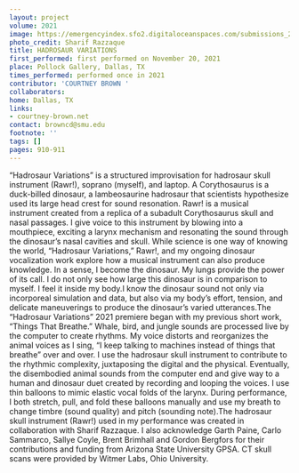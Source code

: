 ```yaml
---
layout: project
volume: 2021
image: https://emergencyindex.sfo2.digitaloceanspaces.com/submissions_2021/images/sfo2.digitaloceanspaces.com/emergencyindex/submissions_2021/images/1666653830785_hadrosaur_variations_cbrown.tif
photo_credit: Sharif Razzaque
title: HADROSAUR VARIATIONS
first_performed: first performed on November 20, 2021
place: Pollock Gallery, Dallas, TX
times_performed: performed once in 2021
contributor: 'COURTNEY BROWN '
collaborators:
home: Dallas, TX
links:
- courtney-brown.net
contact: browncd@smu.edu
footnote: ''
tags: []
pages: 910-911
---
```

“Hadrosaur Variations” is a structured improvisation for hadrosaur skull instrument (Rawr!), soprano (myself), and laptop. A Corythosaurus is a duck-billed dinosaur, a lambeosaurine hadrosaur that scientists hypothesize used its large head crest for sound resonation. Rawr! is a musical instrument created from a replica of a subadult Corythosaurus skull and nasal passages. I give voice to this instrument by blowing into a mouthpiece, exciting a larynx mechanism and resonating the sound through the dinosaur’s nasal cavities and skull. While science is one way of knowing the world, “Hadrosaur Variations,” Rawr!, and my ongoing dinosaur vocalization work explore how a musical instrument can also produce knowledge. In a sense, I become the dinosaur. My lungs provide the power of its call. I do not only see how large this dinosaur is in comparison to myself. I feel it inside my body.I know the dinosaur sound not only via incorporeal simulation and data, but also via my body’s effort, tension, and delicate maneuverings to produce the dinosaur’s varied utterances.The “Hadrosaur Variations” 2021 premiere began with my previous short work, “Things That Breathe.” Whale, bird, and jungle sounds are processed live by the computer to create rhythms. My voice distorts and reorganizes the animal voices as I sing, “I keep talking to machines instead of things that breathe” over and over. I use the hadrosaur skull instrument to contribute to the rhythmic complexity, juxtaposing the digital and the physical. Eventually, the disembodied animal sounds from the computer end and give way to a human and dinosaur duet created by recording and looping the voices. I use thin balloons to mimic elastic vocal folds of the larynx. During performance, I both stretch, pull, and fold these balloons manually and use my breath to change timbre (sound quality) and pitch (sounding note).The hadrosaur skull instrument (Rawr!) used in my performance was created in collaboration with Sharif Razzaque. I also acknowledge Garth Paine, Carlo Sammarco, Sallye Coyle, Brent Brimhall and Gordon Bergfors for their contributions and funding from Arizona State University GPSA. CT skull scans were provided by Witmer Labs, Ohio University. 